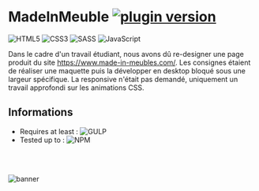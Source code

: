 # MadeInMeuble [![plugin version](https://img.shields.io/badge/version-v1.0.0-color.svg)](https://github.com/Loubal70/Carrousel/releases/latest)

![HTML5](https://img.shields.io/badge/HTML5-E34F26?style=for-the-badge&logo=html5&logoColor=white)
![CSS3](https://img.shields.io/badge/CSS3-1572B6?style=for-the-badge&logo=css3&logoColor=white)
![SASS](https://img.shields.io/badge/Sass-CC6699?style=for-the-badge&logo=sass&logoColor=white)
![JavaScript](https://img.shields.io/badge/JavaScript-F7DF1E?style=for-the-badge&logo=javascript&logoColor=black)

Dans le cadre d'un travail étudiant, nous avons dû re-designer une page produit du site https://www.made-in-meubles.com/. Les consignes étaient de réaliser une maquette puis la développer en desktop bloqué sous une largeur spécifique. La responsive n'était pas demandé, uniquement un travail approfondi sur les animations CSS.

## Informations

- Requires at least : ![GULP](https://img.shields.io/badge/GULP-Required-orange)
- Tested up to : ![NPM](https://img.shields.io/badge/NPM-6.14.15-green.svg)
<br>

<br>

![banner](https://image.freepik.com/free-photo/white-wall-living-room-have-sofa-decoration-3d-rendering_41470-3282.jpg)
